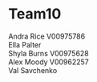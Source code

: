 # Team10

Andra Rice V00975786\
Ella Palter\
Shyla Burns V00975628\
Alex Moody V00962257\
Val Savchenko
